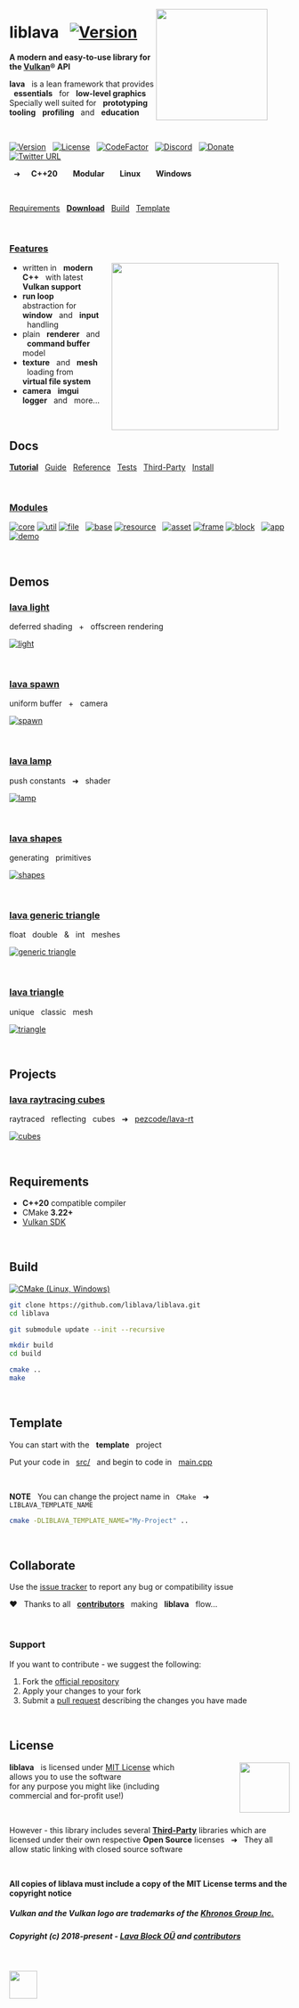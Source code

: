 <a href="https://git.io/liblava"><img align="right" src="https://github.com/liblava.png" width="200" style="margin:0px 40px 0px 0px"></a>

# liblava &nbsp; [![Version](https://img.shields.io/badge/2022-preview-blue)](#demos)

**A modern and easy-to-use library for the <a href="https://www.khronos.org/vulkan/" target="_blank">Vulkan</a>® API**

**lava** &nbsp; is a lean framework that provides &nbsp; **essentials** &nbsp; for &nbsp; **low-level graphics** <br />Specially well suited for &nbsp; **prototyping** &nbsp; **tooling** &nbsp; **profiling** &nbsp; and &nbsp; **education**

<br />

[![Version](https://img.shields.io/badge/Version-0.7.1-blue)](https://git.io/liblava) &nbsp; [![License](https://img.shields.io/github/license/liblava/liblava)](LICENSE) &nbsp; [![CodeFactor](https://www.codefactor.io/repository/github/liblava/liblava/badge)](https://www.codefactor.io/repository/github/liblava/liblava) &nbsp; [![Discord](https://img.shields.io/discord/439508141722435595)](https://discord.lava-block.com) &nbsp; [![Donate](https://img.shields.io/badge/donate-PayPal-lightgrey.svg)](https://paypal.me/liblava) &nbsp; [![Twitter URL](https://img.shields.io/twitter/url/http/shields.io.svg?style=social&label=Follow)](https://twitter.com/liblava)

&nbsp; ➜ &nbsp; &nbsp; **C++20** &nbsp; &nbsp; &nbsp; **Modular** &nbsp; &nbsp; &nbsp; **Linux** &nbsp; &nbsp; &nbsp; **Windows**

<br />

[Requirements](#requirements) &nbsp; **[Download](https://github.com/liblava/liblava/releases)** &nbsp; [Build](#build) &nbsp; [Template](#template) 

<br />

### [Features](doc/Features.md)

<a href="https://www.khronos.org/vulkan/" target="_blank"><img align="right" hspace="20" src="res/Vulkan_170px_Dec16.png" width="300"></a>

* written in &nbsp; **modern C++** &nbsp; with latest &nbsp; **Vulkan support**
* **run loop** &nbsp; abstraction for &nbsp; **window** &nbsp; and &nbsp; **input** &nbsp; handling
* plain &nbsp; **renderer** &nbsp; and &nbsp; **command buffer** &nbsp; model
* **texture** &nbsp; and &nbsp; **mesh** &nbsp; loading from &nbsp; **virtual file system**
* **camera** &nbsp; **imgui** &nbsp; **logger** &nbsp; and &nbsp; more...

<br />

## Docs

 **[Tutorial](doc/Tutorial.md)** &nbsp; [Guide](doc/Guide.md) &nbsp; [Reference](doc/Reference.md) &nbsp; [Tests](doc/Tests.md) &nbsp; [Third-Party](doc/Third-Party.md) &nbsp; [Install](doc/Install.md)

<br />

### [Modules](doc/Modules.md)

[![core](https://img.shields.io/badge/lava-core-blue.svg)](liblava/core) [![util](https://img.shields.io/badge/lava-util-blue.svg)](liblava/util) [![file](https://img.shields.io/badge/lava-file-blue.svg)](liblava/file) &nbsp; [![base](https://img.shields.io/badge/lava-base-yellowgreen.svg)](liblava/base) [![resource](https://img.shields.io/badge/lava-resource-yellowgreen.svg)](liblava/resource) &nbsp; [![asset](https://img.shields.io/badge/lava-asset-red.svg)](liblava/asset) [![frame](https://img.shields.io/badge/lava-frame-red.svg)](liblava/frame) [![block](https://img.shields.io/badge/lava-block-red.svg)](liblava/block) &nbsp; [![app](https://img.shields.io/badge/lava-app-brightgreen.svg)](liblava/app) [![demo](https://img.shields.io/badge/lava-demo-brightgreen.svg)](liblava-demo)

<br />

## Demos

### [lava light](liblava-demo/light.cpp)
deferred shading &nbsp; + &nbsp; offscreen rendering

<a href="liblava-demo/light.cpp">![light](res/light/screenshot.png)</a>

<br />

### [lava spawn](liblava-demo/spawn.cpp)
uniform buffer &nbsp; + &nbsp; camera

<a href="liblava-demo/spawn.cpp">![spawn](res/spawn/screenshot.png)</a>

<br />

### [lava lamp](liblava-demo/lamp.cpp)
push constants &nbsp; ➜ &nbsp; shader

<a href="liblava-demo/lamp.cpp">![lamp](res/lamp/screenshot.png)</a>

<br />

### [lava shapes](liblava-demo/shapes.cpp)
generating &nbsp; primitives

<a href="liblava-demo/shapes.cpp">![shapes](res/shapes/screenshot.png)</a>

<br />

### [lava generic triangle](liblava-demo/generic_triangle.cpp)
float &nbsp; double &nbsp; & &nbsp; int &nbsp; meshes

<a href="liblava-demo/generic_triangle.cpp">![generic triangle](res/generic_triangle/screenshot.png)</a>

<br />

### [lava triangle](liblava-demo/triangle.cpp)
unique &nbsp; classic &nbsp; mesh

<a href="liblava-demo/triangle.cpp">![triangle](res/triangle/screenshot.png)</a>

<br />

## Projects

### [lava raytracing cubes](https://github.com/pezcode/lava-rt/blob/main/demo/cubes.cpp)
raytraced &nbsp; reflecting &nbsp; cubes &nbsp; ➜ &nbsp; [pezcode/lava-rt](https://github.com/pezcode/lava-rt)

<a href="https://github.com/pezcode/lava-rt/blob/main/demo/cubes.cpp">![cubes](https://raw.githubusercontent.com/pezcode/lava-rt/main/demo/res/cubes/screenshot.png)</a>

<br />

## Requirements

* **C++20** compatible compiler
* CMake **3.22+**
* [Vulkan SDK](https://vulkan.lunarg.com)

<br />

## Build

[![CMake (Linux, Windows)](https://github.com/liblava/liblava/actions/workflows/cmake.yml/badge.svg)](https://github.com/liblava/liblava/actions/workflows/cmake.yml)

```bash
git clone https://github.com/liblava/liblava.git
cd liblava

git submodule update --init --recursive

mkdir build
cd build

cmake ..
make
```

<br />

## Template

You can start with the &nbsp; **template** &nbsp; project

Put your code in &nbsp; [src/](src) &nbsp; and begin to code in &nbsp; [main.cpp](src/main.cpp)

<br />

**NOTE** &nbsp; You can change the project name in &nbsp; `CMake` &nbsp; ➜ &nbsp; `LIBLAVA_TEMPLATE_NAME` 

```bash
cmake -DLIBLAVA_TEMPLATE_NAME="My-Project" ..
```

<br />

## Collaborate

Use the [issue tracker](https://github.com/liblava/liblava/issues) to report any bug or compatibility issue

:heart: &nbsp; Thanks to all &nbsp; **[contributors](https://github.com/liblava/liblava/graphs/contributors)** &nbsp; making &nbsp; **liblava** &nbsp; flow...

<br />

### Support

If you want to contribute - we suggest the following:

1. Fork the [official repository](https://github.com/liblava/liblava/fork)
2. Apply your changes to your fork
3. Submit a [pull request](https://github.com/liblava/liblava/pulls) describing the changes you have made

<br />

## License

<a href="https://opensource.org" target="_blank"><img align="right" width="90" src="http://opensource.org/trademarks/opensource/OSI-Approved-License-100x137.png" style="margin:0px 0px 0px 80px"></a>

**liblava** &nbsp; is licensed under [MIT License](LICENSE.md) which allows you to use the software <br />for any purpose you might like (including commercial and for-profit use!)

<br />

However - this library includes several **[Third-Party](doc/Third-Party.md)** libraries which are licensed under their own respective **Open Source** licenses &nbsp; ➜ &nbsp; They all allow static linking with closed source software

<br />

**All copies of liblava must include a copy of the MIT License terms and the copyright notice**

##### Vulkan and the Vulkan logo are trademarks of the <a href="http://www.khronos.org" target="_blank">Khronos Group Inc.</a>
##### Copyright (c) 2018-present - <a href="https://lava-block.com">Lava Block OÜ</a> and [contributors](https://github.com/liblava/liblava/graphs/contributors)

<br />

<a href="https://git.io/liblava"><img src="https://github.com/liblava.png" width="50"></a>
